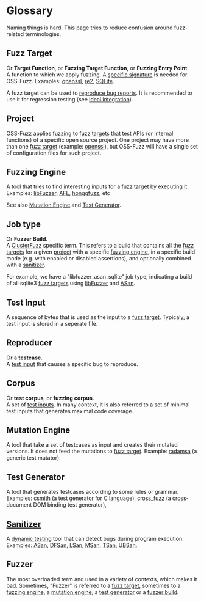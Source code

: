 # Glossary

Naming things is hard. This page tries to reduce confusion around fuzz-related terminologies.

## Fuzz Target
Or **Target Function**, or **Fuzzing Target Function**, or **Fuzzing Entry Point**.<BR>
A function to which we apply fuzzing. A [specific signature](http://libfuzzer.info#fuzz-target) is needed for OSS-Fuzz.
Examples: [openssl](https://github.com/openssl/openssl/blob/master/fuzz/x509.c),
[re2](https://github.com/google/re2/blob/master/re2/fuzzing/re2_fuzzer.cc),
[SQLite](https://www.sqlite.org/src/artifact/ad79e867fb504338).

A fuzz target can be used to [reproduce bug reports](reproducing.md). 
It is recommended to use it for regression testing (see [ideal integration](ideal_integration.md)).

## Project

OSS-Fuzz applies fuzzing to [fuzz targets](#fuzz-target)
that test APIs (or internal functions) of a specific open source project.
One project may have more than one [fuzz target](#fuzz-target)
(example: [openssl](https://github.com/openssl/openssl/blob/master/fuzz/)),
but OSS-Fuzz will have a single set of configuration files for such project. 

## Fuzzing Engine

A tool that tries to find interesting inputs for a [fuzz target](#fuzz-target) by executing it.
Examples: [libFuzzer](http://lbfuzzer.info),
[AFL](lcamtuf.coredump.cx/afl/),
[honggfuzz](https://github.com/google/honggfuzz), etc 

See also [Mutation Engine](#mutation-engine) and [Test Generator](#test-generator).

## Job type

Or **Fuzzer Build**.<BR>
A [ClusterFuzz](clusterfuzz.md) specific term.
This refers to a build that contains all the [fuzz targets](#fuzz-target) for a given [project](#project)
with a specific [fuzzing engine](#fuzzing-engine), in a specific build mode (e.g. with enabled or disabled assertions), 
and optionally combined with a [sanitizer](#sanitizer).

For example, we have a "libfuzzer_asan_sqlite" job type, indicating a build of all sqlite3 [fuzz targets](#fuzz-target) using 
[libFuzzer](http://lbfuzzer.info) and [ASan](http://clang.llvm.org/docs/AddressSanitizer.html).

## Test Input
A sequence of bytes that is used as the input to a [fuzz target](#fuzz-target). 
Typicaly, a test input is stored in a seperate file. 

## Reproducer 
Or a **testcase**.<BR>
A [test input](#test-input) that causes a specific bug to reproduce. 

## Corpus
Or **test corpus**, or **fuzzing corpus**.<BR>
A set of [test inputs](#test-input). In many context, it is also referred to a set of minimal test inputs that generates maximal code coverage.

## Mutation Engine
A tool that take a set of testcases as input and creates their mutated versions. 
It does not feed the mutations to [fuzz target](#fuzz-target).
Example: [radamsa](https://github.com/aoh/radamsa) (a generic test mutator).

## Test Generator
A tool that generates testcases according to some rules or grammar. 
Examples: 
[csmith](https://embed.cs.utah.edu/csmith/) (a test generator for C language),
[cross_fuzz](http://lcamtuf.coredump.cx/cross_fuzz/) (a cross-document DOM binding test generator),

## [Sanitizer](https://github.com/google/sanitizers)
A [dynamic testing](https://en.wikipedia.org/wiki/Dynamic_testing) tool that can detect bugs during program execution.
Examples:
[ASan](http://clang.llvm.org/docs/AddressSanitizer.html),
[DFSan](http://clang.llvm.org/docs/DataFlowSanitizer.html),
[LSan](http://clang.llvm.org/docs/LeakSanitizer.html),
[MSan](http://clang.llvm.org/docs/MemorySanitizer.html),
[TSan](http://clang.llvm.org/docs/ThreadSanitizer.html),
[UBSan](http://clang.llvm.org/docs/UndefinedBehaviorSanitizer.html). 

## Fuzzer

The most overloaded term and used in a variety of contexts, which makes it bad.
Sometimes, "Fuzzer" is referred to a [fuzz target](#fuzz-target),
sometimes to a [fuzzing engine](#fuzzing-engine),
a [mutation engine](#mutation-engine),
a [test generator](#test-generator) or 
a [fuzzer build](#job-type).

